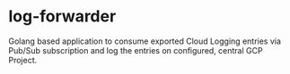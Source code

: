 # log-forwarder
Golang based application to consume exported Cloud Logging entries via Pub/Sub subscription and log the entries on configured, central GCP Project.
